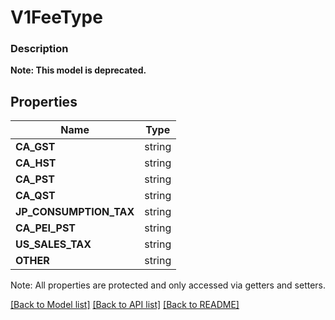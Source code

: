 # V1FeeType

### Description


**Note: This model is deprecated.**

## Properties
Name | Type
------------ | -------------
**CA_GST** | string
**CA_HST** | string
**CA_PST** | string
**CA_QST** | string
**JP_CONSUMPTION_TAX** | string
**CA_PEI_PST** | string
**US_SALES_TAX** | string
**OTHER** | string

Note: All properties are protected and only accessed via getters and setters.

[[Back to Model list]](../../README.md#documentation-for-models) [[Back to API list]](../../README.md#documentation-for-api-endpoints) [[Back to README]](../../README.md)

